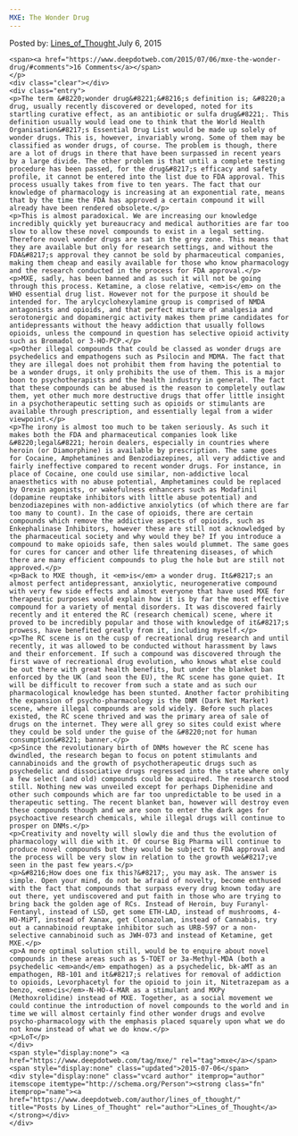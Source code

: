 ```yaml
---
MXE: The Wonder Drug
---
```

<article class="post-listing post-10958 post type-post status-publish format-standard has-post-thumbnail hentry  tag-drug tag-mxe">
    <div class="post-inner">
        <span>Posted by: <a href="https://www.deepdotweb.com/author/lines_of_thought/" title="">Lines_of_Thought </a></span>
    <span>July 6, 2015</span>
    
    <span><a href="https://www.deepdotweb.com/2015/07/06/mxe-the-wonder-drug/#comments">16 Comments</a></span>
    </p>
    <div class="clear"></div>
    <div class="entry">
    <p>The term &#8220;wonder drug&#8221;&#8216;s definition is; &#8220;a drug, usually recently discovered or developed, noted for its startling curative effect, as an antibiotic or sulfa drug&#8221;. This definition usually would lead one to think that the World Health Organisation&#8217;s Essential Drug List would be made up solely of wonder drugs. This is, however, invariably wrong. Some of them may be classified as wonder drugs, of course. The problem is though, there are a lot of drugs in there that have been surpassed in recent years by a large divide. The other problem is that until a complete testing procedure has been passed, for the drug&#8217;s efficacy and safety profile, it cannot be entered into the list due to FDA approval. This process usually takes from five to ten years. The fact that our knowledge of pharmacology is increasing at an exponential rate, means that by the time the FDA has approved a certain compound it will already have been rendered obsolete.</p>
    <p>This is almost paradoxical. We are increasing our knowledge incredibly quickly yet bureaucracy and medical authorities are far too slow to allow these novel compounds to exist in a legal setting. Therefore novel wonder drugs are sat in the grey zone. This means that they are available but only for research settings, and without the FDA&#8217;s approval they cannot be sold by pharmaceutical companies, making them cheap and easily available for those who know pharmacology and the research conducted in the process for FDA approval.</p>
    <p>MXE, sadly, has been banned and as such it will not be going through this process. Ketamine, a close relative, <em>is</em> on the WHO essential drug list. However not for the purpose it should be intended for. The arylcyclohexylamine group is comprised of NMDA antagonists and opioids, and that perfect mixture of analgesia and serotonergic and dopaminergic activity makes them prime candidates for antidepressants without the heavy addiction that usually follows opioids, unless the compound in question has selective opioid activity such as Bromadol or 3-HO-PCP.</p>
    <p>Other illegal compounds that could be classed as wonder drugs are psychedelics and empathogens such as Psilocin and MDMA. The fact that they are illegal does not prohibit them from having the potential to be a wonder drugs, it only prohibits the use of them. This is a major boon to psychotherapists and the health industry in general. The fact that these compounds can be abused is the reason to completely outlaw them, yet other much more destructive drugs that offer little insight in a psychotherapeutic setting such as opioids or stimulants are available through prescription, and essentially legal from a wider viewpoint.</p>
    <p>The irony is almost too much to be taken seriously. As such it makes both the FDA and pharmaceutical companies look like &#8220;legal&#8221; heroin dealers, especially in countries where heroin (or Diamorphine) is available by prescription. The same goes for Cocaine, Amphetamines and Benzodiazepines, all very addictive and fairly ineffective compared to recent wonder drugs. For instance, in place of Cocaine, one could use similar, non-addictive local anaesthetics with no abuse potential, Amphetamines could be replaced by Orexin agonists, or wakefulness enhancers such as Modafinil (dopamine reuptake inhibitors with little abuse potential) and benzodiazepines with non-addictive anxiolytics (of which there are far too many to count). In the case of opioids, there are certain compounds which remove the addictive aspects of opioids, such as Enkephalinase Inhibitors, however these are still not acknowledged by the pharmaceutical society and why would they be? If you introduce a compound to make opioids safe, then sales would plummet. The same goes for cures for cancer and other life threatening diseases, of which there are many efficient compounds to plug the hole but are still not approved.</p>
    <p>Back to MXE though, it <em>is</em> a wonder drug. It&#8217;s an almost perfect antidepressant, anxiolytic, neurogenerative compound with very few side effects and almost everyone that have used MXE for therapeutic purposes would explain how it is by far the most effective compound for a variety of mental disorders. It was discovered fairly recently and it entered the RC (research chemical) scene, where it proved to be incredibly popular and those with knowledge of it&#8217;s prowess, have benefited greatly from it, including myself.</p>
    <p>The RC scene is on the cusp of recreational drug research and until recently, it was allowed to be conducted without harassment by laws and their enforcement. If such a compound was discovered through the first wave of recreational drug evolution, who knows what else could be out there with great health benefits, but under the blanket ban enforced by the UK (and soon the EU), the RC scene has gone quiet. It will be difficult to recover from such a state and as such our pharmacological knowledge has been stunted. Another factor prohibiting the expansion of psycho-pharmacology is the DNM (Dark Net Market) scene, where illegal compounds are sold widely. Before such places existed, the RC scene thrived and was the primary area of sale of drugs on the internet. They were all grey so sites could exist where they could be sold under the guise of the &#8220;not for human consumption&#8221; banner.</p>
    <p>Since the revolutionary birth of DNMs however the RC scene has dwindled, the research began to focus on potent stimulants and cannabinoids and the growth of psychotherapeutic drugs such as psychedelic and dissociative drugs regressed into the state where only a few select (and old) compounds could be acquired. The research stood still. Nothing new was unveiled except for perhaps Diphenidine and other such compounds which are far too unpredictable to be used in a therapeutic setting. The recent blanket ban, however will destroy even these compounds though and we are soon to enter the dark ages for psychoactive research chemicals, while illegal drugs will continue to prosper on DNMs.</p>
    <p>Creativity and novelty will slowly die and thus the evolution of pharmacology will die with it. Of course Big Pharma will continue to produce novel compounds but they would be subject to FDA approval and the process will be very slow in relation to the growth we&#8217;ve seen in the past few years.</p>
    <p>&#8216;How does one fix this?&#8217;, you may ask. The answer is simple. Open your mind, do not be afraid of novelty, become enthused with the fact that compounds that surpass every drug known today are out there, yet undiscovered and put faith in those who are trying to bring back the golden age of RCs. Instead of Heroin, buy Furanyl-Fentanyl, instead of LSD, get some ETH-LAD, instead of mushrooms, 4-HO-MiPT, instead of Xanax, get Clonazolam, instead of Cannabis, try out a cannabinoid reuptake inhibitor such as URB-597 or a non-selective cannabinoid such as JWH-073 and instead of Ketamine, get MXE.</p>
    <p>A more optimal solution still, would be to enquire about novel compounds in these areas such as 5-TOET or 3a-Methyl-MDA (both a psychedelic <em>and</em> empathogen) as a psychedelic, bk-aMT as an empathogen, RB-101 and it&#8217;s relatives for removal of addiction to opioids, Levorphacetyl for the opioid to join it, Nitetrazepam as a benzo, <em>cis</em>-N-HO-4-MAR as a stimulant and MXPy (Methoxrolidine) instead of MXE. Together, as a social movement we could continue the introduction of novel compounds to the world and in time we will almost certainly find other wonder drugs and evolve psycho-pharmacology with the emphasis placed squarely upon what we do not know instead of what we do know.</p>
    <p>LoT</p>
    </div>
    <span style="display:none"> <a href="https://www.deepdotweb.com/tag/mxe/" rel="tag">mxe</a></span> <span style="display:none" class="updated">2015-07-06</span>
    <div style="display:none" class="vcard author" itemprop="author" itemscope itemtype="http://schema.org/Person"><strong class="fn" itemprop="name"><a href="https://www.deepdotweb.com/author/lines_of_thought/" title="Posts by Lines_of_Thought" rel="author">Lines_of_Thought</a></strong></div>
    </div>
</article>

